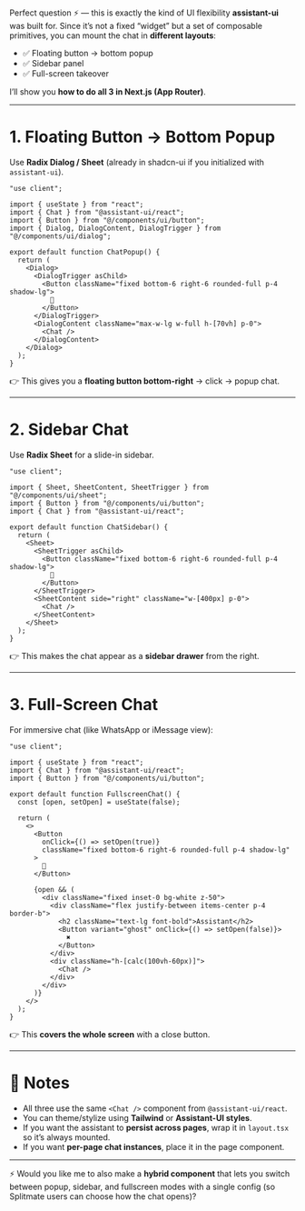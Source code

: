 Perfect question ⚡ — this is exactly the kind of UI flexibility **assistant-ui** was built for. Since it’s not a fixed “widget” but a set of composable primitives, you can mount the chat in **different layouts**:

* ✅ Floating button → bottom popup
* ✅ Sidebar panel
* ✅ Full-screen takeover

I’ll show you **how to do all 3 in Next.js (App Router)**.

---

# 1. Floating Button → Bottom Popup

Use **Radix Dialog / Sheet** (already in shadcn-ui if you initialized with `assistant-ui`).

```tsx
"use client";

import { useState } from "react";
import { Chat } from "@assistant-ui/react";
import { Button } from "@/components/ui/button";
import { Dialog, DialogContent, DialogTrigger } from "@/components/ui/dialog";

export default function ChatPopup() {
  return (
    <Dialog>
      <DialogTrigger asChild>
        <Button className="fixed bottom-6 right-6 rounded-full p-4 shadow-lg">
          💬
        </Button>
      </DialogTrigger>
      <DialogContent className="max-w-lg w-full h-[70vh] p-0">
        <Chat />
      </DialogContent>
    </Dialog>
  );
}
```

👉 This gives you a **floating button bottom-right** → click → popup chat.

---

# 2. Sidebar Chat

Use **Radix Sheet** for a slide-in sidebar.

```tsx
"use client";

import { Sheet, SheetContent, SheetTrigger } from "@/components/ui/sheet";
import { Button } from "@/components/ui/button";
import { Chat } from "@assistant-ui/react";

export default function ChatSidebar() {
  return (
    <Sheet>
      <SheetTrigger asChild>
        <Button className="fixed bottom-6 right-6 rounded-full p-4 shadow-lg">
          💬
        </Button>
      </SheetTrigger>
      <SheetContent side="right" className="w-[400px] p-0">
        <Chat />
      </SheetContent>
    </Sheet>
  );
}
```

👉 This makes the chat appear as a **sidebar drawer** from the right.

---

# 3. Full-Screen Chat

For immersive chat (like WhatsApp or iMessage view):

```tsx
"use client";

import { useState } from "react";
import { Chat } from "@assistant-ui/react";
import { Button } from "@/components/ui/button";

export default function FullscreenChat() {
  const [open, setOpen] = useState(false);

  return (
    <>
      <Button
        onClick={() => setOpen(true)}
        className="fixed bottom-6 right-6 rounded-full p-4 shadow-lg"
      >
        💬
      </Button>

      {open && (
        <div className="fixed inset-0 bg-white z-50">
          <div className="flex justify-between items-center p-4 border-b">
            <h2 className="text-lg font-bold">Assistant</h2>
            <Button variant="ghost" onClick={() => setOpen(false)}>
              ✖
            </Button>
          </div>
          <div className="h-[calc(100vh-60px)]">
            <Chat />
          </div>
        </div>
      )}
    </>
  );
}
```

👉 This **covers the whole screen** with a close button.

---

# 🔑 Notes

* All three use the same `<Chat />` component from `@assistant-ui/react`.
* You can theme/stylize using **Tailwind** or **Assistant-UI styles**.
* If you want the assistant to **persist across pages**, wrap it in `layout.tsx` so it’s always mounted.
* If you want **per-page chat instances**, place it in the page component.

---

⚡ Would you like me to also make a **hybrid component** that lets you switch between popup, sidebar, and fullscreen modes with a single config (so Splitmate users can choose how the chat opens)?
